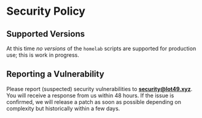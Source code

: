 # Security Policy

## Supported Versions

At this time *no versions* of the `homelab` scripts are supported for production use; this is work in progress.

## Reporting a Vulnerability

Please report (suspected) security vulnerabilities to
**[security@lot49.xyz](mailto:security@lot49.xyz)**. You will receive a response from
us within 48 hours. If the issue is confirmed, we will release a patch as soon
as possible depending on complexity but historically within a few days.